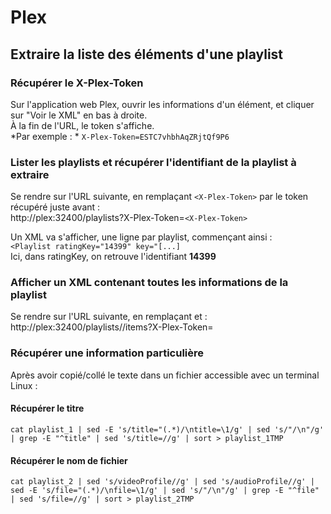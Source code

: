 # Plex

## Extraire la liste des éléments d'une playlist

### Récupérer le X-Plex-Token  
Sur l'application web Plex, ouvrir les informations d'un élément, et cliquer sur "Voir le XML" en bas à droite.  
À la fin de l'URL, le token s'affiche.   
*Par exemple : *
`X-Plex-Token=ESTC7vhbhAqZRjtQf9P6`  

### Lister les playlists et récupérer l'identifiant de la playlist à extraire  
Se rendre sur l'URL suivante, en remplaçant `<X-Plex-Token>` par le token récupéré juste avant :  
http://plex:32400/playlists?X-Plex-Token=`<X-Plex-Token>`  

Un XML va s'afficher, une ligne par playlist, commençant ainsi :  
`<Playlist ratingKey="14399" key="[...]`  
Ici, dans ratingKey, on retrouve l'identifiant **14399**  

### Afficher un XML contenant toutes les informations de la playlist  
Se rendre sur l'URL suivante, en remplaçant <X-Plex-Token> et <ID-playlist> : 
http://plex:32400/playlists/<ID-playlist>/items?X-Plex-Token=<X-Plex-Token>  

### Récupérer une information particulière  

Après avoir copié/collé le texte dans un fichier accessible avec un terminal Linux :  

#### Récupérer le titre  
`cat playlist_1 | sed -E 's/title="(.*)/\ntitle=\1/g' | sed 's/"/\n"/g' | grep -E "^title" | sed 's/title=//g' | sort > playlist_1TMP`

#### Récupérer le nom de fichier  
`cat playlist_2 | sed 's/videoProfile//g' | sed 's/audioProfile//g' | sed -E 's/file="(.*)/\nfile=\1/g' | sed 's/"/\n"/g' | grep -E "^file" | sed 's/file=//g' | sort > playlist_2TMP`
